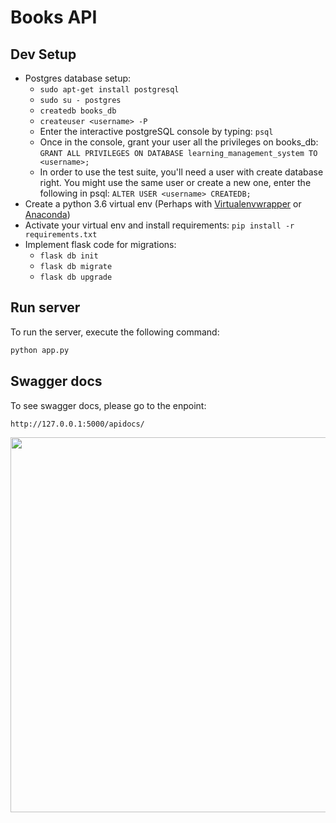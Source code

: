 # Books API

## Dev Setup

* Postgres database setup:
  * `sudo apt-get install postgresql`
  * `sudo su - postgres`
  * `createdb books_db`
  * `createuser <username> -P`
  * Enter the interactive postgreSQL console by typing: `psql`
  * Once in the console, grant your user all the privileges on books_db:
`GRANT ALL PRIVILEGES ON DATABASE learning_management_system TO <username>;`
  * In order to use the test suite, you'll need a user with create database right. You might use the same user or create a new one, enter the following in psql: `ALTER USER <username> CREATEDB;`
* Create a python 3.6 virtual env (Perhaps with [Virtualenvwrapper](https://virtualenvwrapper.readthedocs.io/en/latest/) or [Anaconda](https://www.anaconda.com/products/individual))
* Activate your virtual env and install requirements: `pip install -r requirements.txt`
* Implement flask code for migrations:
  * `flask db init`
  * `flask db migrate`
  * `flask db upgrade`

## Run server

To run the server, execute the following command:

```bash
python app.py
```

## Swagger docs

To see swagger docs, please go to the enpoint:
```
http://127.0.0.1:5000/apidocs/
```
<p align=center>
<img src="https://i.imgur.com/eeuA007.png" atl="swagger-img" width=600px>
</p>
